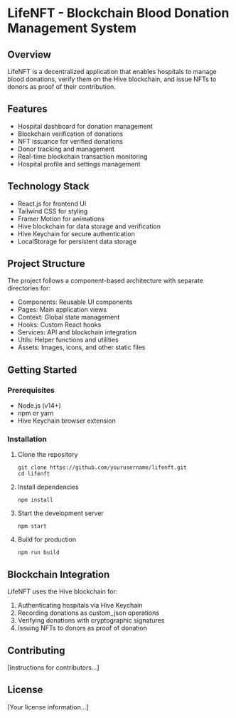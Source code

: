 # LifeNFT - Blockchain Blood Donation Management System

## Overview
LifeNFT is a decentralized application that enables hospitals to manage blood donations, verify them on the Hive blockchain, and issue NFTs to donors as proof of their contribution.

## Features
- Hospital dashboard for donation management
- Blockchain verification of donations
- NFT issuance for verified donations
- Donor tracking and management
- Real-time blockchain transaction monitoring
- Hospital profile and settings management

## Technology Stack
- React.js for frontend UI
- Tailwind CSS for styling
- Framer Motion for animations
- Hive blockchain for data storage and verification
- Hive Keychain for secure authentication
- LocalStorage for persistent data storage

## Project Structure
The project follows a component-based architecture with separate directories for:
- Components: Reusable UI components
- Pages: Main application views
- Context: Global state management
- Hooks: Custom React hooks
- Services: API and blockchain integration
- Utils: Helper functions and utilities
- Assets: Images, icons, and other static files

## Getting Started

### Prerequisites
- Node.js (v14+)
- npm or yarn
- Hive Keychain browser extension

### Installation
1. Clone the repository
   ```
   git clone https://github.com/yourusername/lifenft.git
   cd lifenft
   ```

2. Install dependencies
   ```
   npm install
   ```

3. Start the development server
   ```
   npm start
   ```

4. Build for production
   ```
   npm run build
   ```

## Blockchain Integration
LifeNFT uses the Hive blockchain for:
1. Authenticating hospitals via Hive Keychain
2. Recording donations as custom_json operations
3. Verifying donations with cryptographic signatures
4. Issuing NFTs to donors as proof of donation

## Contributing
[Instructions for contributors...]

## License
[Your license information...]
